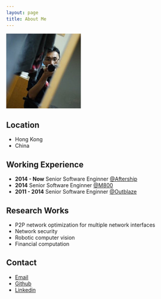 ```yaml
---
layout: page
title: About Me
---
```


![Profile Image](/public/30883b7.jpg "Profile Image")

## Location

* Hong Kong
* China

## Working Experience

* **2014 - Now** Senior Software Enginner [@Aftership](https://www.aftership.com)
* **2014** Senior Software Enginner [@M800](https://www.m800.com)
* **2011 - 2014** Senior Software Enginner [@Outblaze](http://www.outblaze.com)

## Research Works

* P2P network optimization for multiple network interfaces
* Network security
* Robotic computer vision
* Financial computation

## Contact
* [Email](mailto://dg3feiko@gmail.com)
* [Github](https://github.com/dg3feiko)
* [Linkedin](https://www.linkedin.com/profile/view?id=134087143)

